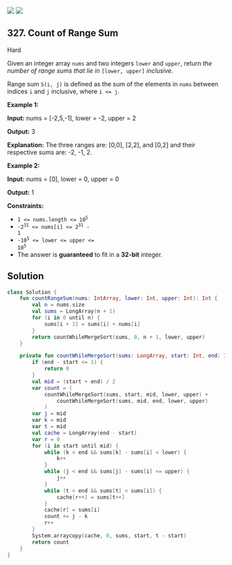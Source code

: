 [![](https://img.shields.io/github/stars/javadev/LeetCode-in-Kotlin?label=Stars&style=flat-square)](https://github.com/javadev/LeetCode-in-Kotlin)
[![](https://img.shields.io/github/forks/javadev/LeetCode-in-Kotlin?label=Fork%20me%20on%20GitHub%20&style=flat-square)](https://github.com/javadev/LeetCode-in-Kotlin/fork)

## 327\. Count of Range Sum

Hard

Given an integer array `nums` and two integers `lower` and `upper`, return _the number of range sums that lie in_ `[lower, upper]` _inclusive_.

Range sum `S(i, j)` is defined as the sum of the elements in `nums` between indices `i` and `j` inclusive, where `i <= j`.

**Example 1:**

**Input:** nums = [-2,5,-1], lower = -2, upper = 2

**Output:** 3

**Explanation:** The three ranges are: [0,0], [2,2], and [0,2] and their respective sums are: -2, -1, 2.

**Example 2:**

**Input:** nums = [0], lower = 0, upper = 0

**Output:** 1

**Constraints:**

*   <code>1 <= nums.length <= 10<sup>5</sup></code>
*   <code>-2<sup>31</sup> <= nums[i] <= 2<sup>31</sup> - 1</code>
*   <code>-10<sup>5</sup> <= lower <= upper <= 10<sup>5</sup></code>
*   The answer is **guaranteed** to fit in a **32-bit** integer.

## Solution

```kotlin
class Solution {
    fun countRangeSum(nums: IntArray, lower: Int, upper: Int): Int {
        val n = nums.size
        val sums = LongArray(n + 1)
        for (i in 0 until n) {
            sums[i + 1] = sums[i] + nums[i]
        }
        return countWhileMergeSort(sums, 0, n + 1, lower, upper)
    }

    private fun countWhileMergeSort(sums: LongArray, start: Int, end: Int, lower: Int, upper: Int): Int {
        if (end - start <= 1) {
            return 0
        }
        val mid = (start + end) / 2
        var count = (
            countWhileMergeSort(sums, start, mid, lower, upper) +
                countWhileMergeSort(sums, mid, end, lower, upper)
            )
        var j = mid
        var k = mid
        var t = mid
        val cache = LongArray(end - start)
        var r = 0
        for (i in start until mid) {
            while (k < end && sums[k] - sums[i] < lower) {
                k++
            }
            while (j < end && sums[j] - sums[i] <= upper) {
                j++
            }
            while (t < end && sums[t] < sums[i]) {
                cache[r++] = sums[t++]
            }
            cache[r] = sums[i]
            count += j - k
            r++
        }
        System.arraycopy(cache, 0, sums, start, t - start)
        return count
    }
}
```
